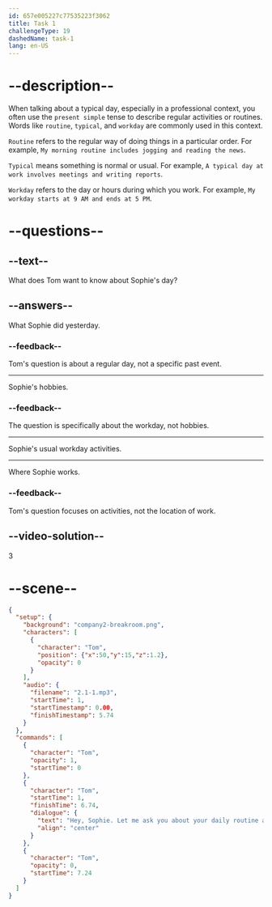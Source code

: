 ```yaml
---
id: 657e005227c77535223f3062
title: Task 1
challengeType: 19
dashedName: task-1
lang: en-US
---
```


<!-- (audio) Tom: Hey, Sophie. Let me ask you about your daily routine as a web developer. What's your typical workday like? -->

# --description--

When talking about a typical day, especially in a professional context, you often use the `present simple` tense to describe regular activities or routines. Words like `routine`, `typical`, and `workday` are commonly used in this context.

`Routine` refers to the regular way of doing things in a particular order. For example, `My morning routine includes jogging and reading the news`. 

`Typical` means something is normal or usual. For example, `A typical day at work involves meetings and writing reports`. 

`Workday` refers to the day or hours during which you work. For example, `My workday starts at 9 AM and ends at 5 PM`.

# --questions--

## --text--

What does Tom want to know about Sophie's day?

## --answers--

What Sophie did yesterday.

### --feedback--

Tom's question is about a regular day, not a specific past event.

---

Sophie's hobbies.

### --feedback--

The question is specifically about the workday, not hobbies.

---

Sophie's usual workday activities.

---

Where Sophie works.

### --feedback--

Tom's question focuses on activities, not the location of work.

## --video-solution--

3

# --scene--

```json
{
  "setup": {
    "background": "company2-breakroom.png",
    "characters": [
      {
        "character": "Tom",
        "position": {"x":50,"y":15,"z":1.2},
        "opacity": 0
      }
    ],
    "audio": {
      "filename": "2.1-1.mp3",
      "startTime": 1,
      "startTimestamp": 0.00,
      "finishTimestamp": 5.74
    }
  },
  "commands": [
    {
      "character": "Tom",
      "opacity": 1,
      "startTime": 0
    },
    {
      "character": "Tom",
      "startTime": 1,
      "finishTime": 6.74,
      "dialogue": {
        "text": "Hey, Sophie. Let me ask you about your daily routine as a web developer. What's your typical workday like?",
        "align": "center"
      }
    },
    {
      "character": "Tom",
      "opacity": 0,
      "startTime": 7.24
    }
  ]
}
```
